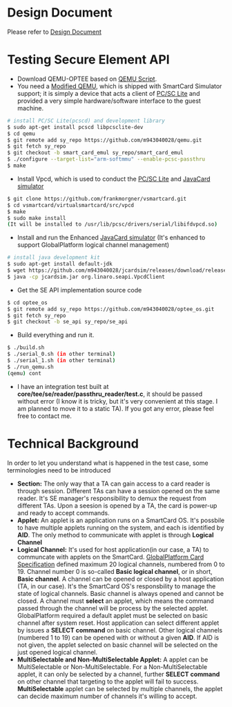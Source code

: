 Design Document
==========
Please refer to [Design Document]

Testing Secure Element API
==========
- Download QEMU-OPTEE based on [QEMU Script].
- You need a [Modified QEMU], which is shipped with SmartCard Simulator support; it is simply a device that acts a client of [PC/SC Lite] and provided a very simple hardware/software interface to the guest machine.
```sh
# install PC/SC Lite(pcscd) and development library
$ sudo apt-get install pcscd libpcsclite-dev
$ cd qemu
$ git remote add sy_repo https://github.com/m943040028/qemu.git
$ git fetch sy_repo
$ git checkout -b smart_card_emul sy_repo/smart_card_emul
$ ./configure --target-list="arm-softmmu" --enable-pcsc-passthru
$ make
```
- Install Vpcd, which is used to conduct the [PC/SC Lite] and [JavaCard simulator]
```sh
$ git clone https://github.com/frankmorgner/vsmartcard.git
$ cd vsmartcard/virtualsmartcard/src/vpcd
$ make
$ sudo make install
(It will be installed to /usr/lib/pcsc/drivers/serial/libifdvpcd.so)
```
- Install and run the Enhanced [JavaCard simulator] (It's enhanced to support GlobalPlatform logical channel management)
```sh
# install java development kit
$ sudo apt-get install default-jdk
$ wget https://github.com/m943040028/jcardsim/releases/download/release1/jcardsim.jar
$ java -cp jcardsim.jar org.linaro.seapi.VpcdClient
```
- Get the SE API implementation source code
```sh
$ cd optee_os
$ git remote add sy_repo https://github.com/m943040028/optee_os.git
$ git fetch sy_repo
$ git checkout -b se_api sy_repo/se_api
```
- Build everything and run it.
```sh
$ ./build.sh
$ ./serial_0.sh (in other terminal)
$ ./serial_1.sh (in other terminal)
$ ./run_qemu.sh
(qemu) cont
```
- I have an integration test built at **core/tee/se/reader/passthru_reader/test.c**, it should be passed without error (I know it is tricky, but it's very convenient at this stage. I am planned to move it to a static TA). If you got any error, please feel free to contact me.

Technical Background
==========
In order to let you understand what is happened in the test case, some terminologies need to be introduced
- **Section:** The only way that a TA can gain access to a card reader is through session. Different TAs can have a session opened on the same reader. It's SE manager's responsibility to demux the request from different TAs. Upon a seesion is opened by a TA, the card is power-up and ready to accept commands.
- **Applet:** An applet is an application runs on a SmartCard OS. It's possbile to have multiple applets running on the system, and each is identified by **AID**. The only method to communicate with applet is through **Logical Channel**
- **Logical Channel:** It's used for host application(in our case, a TA) to communcate with applets on the SmartCard. [GlobalPlatform Card Specification] defined maximum 20 logical channels, numbered from 0 to 19. Channel number 0 is so-called **Basic logical channel**, or in short, **Basic channel**. A channel can be opened or closed by a host application (TA, in our case). It's the SmartCard OS's responsbility to manage the state of logical channels. Basic channel is always opened and cannot be closed. A channel must **select** an applet, which means the command passed through the channel will be process by the selected applet. GlobalPlatform required a default applet must be selected on basic channel after system reset. Host application can select different applet by issues a **SELECT command** on basic channel. Other logical channels (numbered 1 to 19) can be opened with or without a given **AID**. If AID is not given, the applet selected on basic channel will be selected on the just opened logical channel.
- **MultiSelectable and Non-MultiSelectable Applet:** A applet can be MultiSelectable or Non-MultiSelectable. For a Non-MultiSelectable applet, it can only be selected by a channel, further **SELECT command** on other channel that targeting to the applet will fail to success. **MultiSelectable** applet can be selected by multiple channels, the applet can decide maximum number of channels it's willing to accept.


[QEMU Script]:https://github.com/OP-TEE/optee_os/blob/master/scripts/setup_qemu_optee.sh
[Modified QEMU]:https://github.com/m943040028/qemu/tree/smart_card_emul
[JavaCard simulator]:https://github.com/m943040028/jcardsim/tree/se_api
[PC/SC Lite]:https://pcsclite.alioth.debian.org/
[GlobalPlatform Card Specification]:http://www.globalplatform.org/specificationscard.asp
[Design Document]:https://docs.google.com/a/linaro.org/document/d/1SAjJIZfxgvVyC4If1udGUGSF5rrrr4caWDR-LLuc70A/edit?usp=sharing
